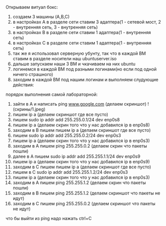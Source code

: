 Открываем витуал бокс:
1) создаем 3 машины (A,В,С)
2) в настройках А в разделе сети ставим 3 адаптера(1 - сетевой мост, 2 - внутренняя сеть, 3 - внутренняя сеть)
3) в настройках B в разделе сети ставим 1 адаптера(1 - внутренняя сеть)
4) в настройках C в разделе сети ставим 1 адаптера(1 - внутренняя сеть)
5) так же я использовал серверную убунту, так что в каждой ВМ ставим в разделе носители наш ubuntuserver.iso
6) дальше запускаем наши 3 ВМ и чкачиваем на них ubuntu
7) логинемся в каждой ВМ под разными логинами(но если под одной ничего страшного)
8) заходим в каждой ВМ под нашим логинам и выполняем слудующие действия:



порядок выполнения самой лабораторной:
1) зайти в А и написать ping www.google.com (делаем скриншот) !(скрины/1.jpeg)
3) пишем ip a (делаем скриншот где все пусто)
4) пишем sudo ip addr add 255.255.0.1/24 dev enp0s8 
5) пишем ip a (делаем скрин того что у нас добавился ip в enp0s8)
6) заходим в B пишем пишем ip a (делаем скриншот где все пусто)
7) пишем sudo ip addr add 255.255.0.2/24 dev enp0s3
8) пишем ip a (делаем скрин того что у нас добавился ip в enp0s3)
9) заходим в А пишем ping 255.255.0.2 (делаем скрин что пакеты пошли)
10) далее в А пишем sudo ip addr add 255.255.1.1/24 dev enp0s9
11) пишем ip a (делаем скрин того что у нас добавился ip в enp0s9)
12) заходим в C пишем пишем ip a (делаем скриншот где все пусто)
13) пишем в С sudo ip addr add 255.255.1.2/24 dev enp0s3
14) пишем ip a (делаем скрин того что у нас добавился ip в enp0s3)
15) заходим в А пишем ping 255.255.1.2 (делаем скрин что пакеты пошли)
16) заходим в B пишем ping 255.255.1.2 (делаем скриншот что пакеты не идут)
17) заходим в С пишем ping 255.255.0.2 (делаем скриншот что пакеты не идут)

что бы выйти из ping надо нажать ctrl+C
